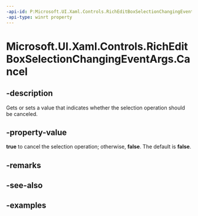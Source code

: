 ```yaml
---
-api-id: P:Microsoft.UI.Xaml.Controls.RichEditBoxSelectionChangingEventArgs.Cancel
-api-type: winrt property
---
```


<!-- Property syntax.
public bool Cancel { get;  set; }
-->

# Microsoft.UI.Xaml.Controls.RichEditBoxSelectionChangingEventArgs.Cancel

## -description

Gets or sets a value that indicates whether the selection operation should be canceled.

## -property-value

**true** to cancel the selection operation; otherwise, **false**. The default is **false**.

## -remarks

## -see-also

## -examples


